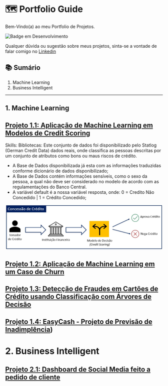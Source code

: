 
# 🗺 Portfolio Guide
Bem-Vindo(a) ao meu Portfolio de Projetos.

![Badge em Desenvolvimento](http://img.shields.io/static/v1?label=STATUS&message=EM%20DESENVOLVIMENTO&color=GREEN&?style=flat-square)

Qualquer dúvida ou sugestão sobre meus projetos, sinta-se a vontade de falar comigo no [Linkedin](https://www.linkedin.com/in/renan-cardoso-8323b151/)

## 📚 Sumário
1. Machine Learning
2. Business Intelligent

****

## 1. Machine Learning
## [Projeto 1.1: Aplicação de Machine Learning em Modelos de Credit Scoring](https://github.com/reynancs/Machine_Learning__Credit_Scoring)

Skills: 
Bibliotecas:
Este conjunto de dados foi disponibilizado pelo Statlog (German Credit Data) dados reais, onde classifica as pessoas descritas por um conjunto de atributos como bons ou maus riscos de crédito.
- A Base de Dados disponibilizada já esta com as informações traduzidas conforme dicionário de dados disponibilizado;
- A Base de Dados contém informações sensíveis, como o sexo da pessoa, a qual não deve ser considerado no modelo de acordo com as regulamentações do Banco Central.
- A variável default é a nossa variável resposta, onde: 0 = Credito Não Concedido | 1 = Crédito Concedido;

![Como Funciona a Concessão de Crédito](/images/concessao_credito.jpg)

## [Projeto 1.2: Aplicação de Machine Learning em um Caso de Churn](https://github.com/reynancs/Machine_Learning__Churn_Classificacao)


## [Projeto 1.3: Detecção de Fraudes em Cartões de Crédito usando Classificação com Árvores de Decisão](https://github.com/reynancs/Machine_Learning__DecisionTree)


## [Projeto 1.4: EasyCash - Projeto de Previsão de Inadimplência](https://github.com/reynancs/EasyCash))

# 2. Business Intelligent
## [Projeto 2.1: Dashboard de Social Media feito a pedido de cliente](https://github.com/reynancs/dashboardsocialmedia)


